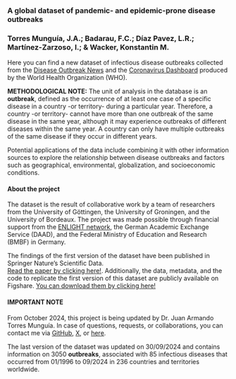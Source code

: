 ### **A global dataset of pandemic- and epidemic-prone disease outbreaks**

### **Torres Munguía, J.A.; Badarau, F.C.; Díaz Pavez, L.R.; Martínez-Zarzoso, I.; & Wacker, Konstantin M.**

Here you can find a new dataset of infectious disease outbreaks
collected from the [Disease Outbreak
News](https://www.who.int/emergencies/disease-outbreak-news) and the
[Coronavirus Dashboard](https://data.who.int/dashboards/covid19)
produced by the World Health Organization (WHO).

**METHODOLOGICAL NOTE:** The unit of analysis in the database is an
**outbreak**, defined as the occurrence of at least one case of a
specific disease in a country -or territory- during a particular year.
Therefore, a country -or territory- cannot have more than one outbreak
of the same disease in the same year, although it may experience
outbreaks of different diseases within the same year. A country can only
have multiple outbreaks of the same disease if they occur in different
years.

Potential applications of the data include combining it with other
information sources to explore the relationship between disease
outbreaks and factors such as geographical, environmental,
globalization, and socioeconomic conditions.

#### About the project

The dataset is the result of collaborative work by a team of researchers
from the University of Göttingen, the University of Groningen, and the
University of Bordeaux. The project was made possible through financial
support from the [ENLIGHT network](https://enlight-eu.org/index.php),
the German Academic Exchange Service (DAAD), and the Federal Ministry of
Education and Research (BMBF) in Germany.

The findings of the first version of the dataset have been published in
Springer Nature’s Scientific Data.  
[Read the paper by clicking
here!](https://www.nature.com/articles/s41597-022-01797-2).
Additionally, the data, metadata, and the code to replicate the first
version of this dataset are publicly available on Figshare. [You can
download them by clicking
here!](https://figshare.com/articles/dataset/A_global_dataset_of_pandemic-_and_epidemic-prone_disease_outbreaks/17207183)

#### IMPORTANT NOTE

From October 2024, this project is being updated by Dr. Juan Armando
Torres Munguía. In case of questions, requests, or collaborations, you
can contact me via [GitHub](https://github.com/jatorresmunguia),
[X](https://x.com/jtorresmunguia), or
[here](https://juan-torresmunguia.netlify.app/contact/).

The last version of the dataset was updated on 30/09/2024 and contains
information on 3050 **outbreaks**, associated with 85 infectious
diseases that occurred from 01/1996 to 09/2024 in 236 countries and
territories worldwide.
